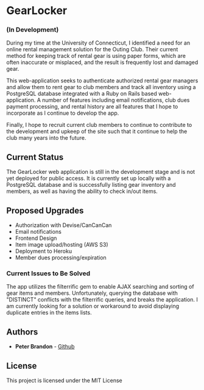 # GearLocker
### (In Development)

During my time at the University of Connecticut, I identified a need for an online rental management solution for the Outing Club.  Their current method for keeping track of rental gear is using paper forms, which are often inaccurate or misplaced, and the result is frequently lost and damaged gear. 

This web-application seeks to authenticate authorized rental gear managers and allow them to rent gear to club members and track all inventory using a PostgreSQL database integrated with a Ruby on Rails based web-application. A number of features including email notifications, club dues payment processing, and rental history are all features that I hope to incorporate as I continue to develop the app. 

Finally, I hope to recruit current club members to continue to contribute to the development and upkeep of the site such that it continue to help the club many years into the future. 


## Current Status

The GearLocker web application is still in the development stage and is not yet deployed for public access. It is currently set up locally with a PostgreSQL database and is successfully listing gear inventory and members, as well as having the ability to check in/out items. 

## Proposed Upgrades
 
 - Authorization with Devise/CanCanCan
 - Email notifications
 - Frontend Design
 - Item image upload/hosting (AWS S3)
 - Deployment to Heroku
 - Member dues processing/expiration


### Current Issues to Be Solved

The app utilizes the filterrific gem to enable AJAX searching and sorting of gear items and members. Unfortunately, querying the database with "DISTINCT" conflicts with the filterrific queries, and breaks the application. I am currently looking for a solution or workaround to avoid displaying duplicate entries in the items lists. 




## Authors

* **Peter Brandon** - [Github](https://github.com/pkb4112)



## License

This project is licensed under the MIT License 


